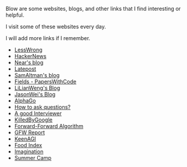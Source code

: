 Blow are some websites, blogs, and other links that I find interesting or helpful.

I visit some of these websites every day.

I will add more links if I remember.

- [LessWrong](https://www.lesswrong.com/)
- [HackerNews](https://hackernews.com/)
- [Near's blog](https://near.blog/)
- [Latepost](https://www.latepost.com/)
- [SamAltman's blog](https://blog.samaltman.com/)
- [Fields - PapersWithCode](https://paperswithcode.com/sota)
- [LiLianWeng's Blog](https://lilianweng.github.io/)
- [JasonWei's Blog](https://www.jasonwei.net/blog)
- [AlphaGo](https://youtu.be/WXuK6gekU1Y?si=KWByKBIr98Z6kCWg)
- [How to ask questions?](http://www.catb.org/~esr/faqs/smart-questions.html)
- [A good Interviewer](https://blog.taptap.dev/pages/tech-interview-guide)
- [KilledByGoogle](https://killedbygoogle.com/)
- [Forward-Forward Algorithm](https://arxiv.org/pdf/2212.13345.pdf)
- [GFW Report](https://gfw.report/)
- [KeenAGI](https://keenagi.com/)
- [Food Index](https://zh.wikipedia.org/wiki/%E8%83%B0%E5%B2%9B%E7%B4%A0%E6%8C%87%E6%95%B0)
- [Imagination](https://www.zhihu.com/question/266668858)
- [Summer Camp](https://youtu.be/lnRvmYhOksM?si=7prj0nPa2GJdUmNO&t=25)